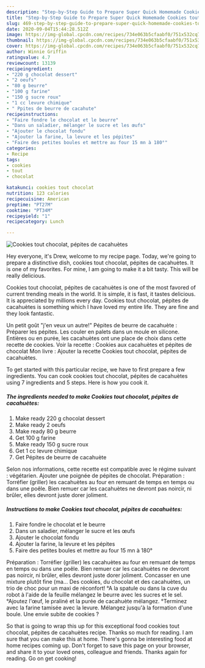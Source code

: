```yaml
---
description: "Step-by-Step Guide to Prepare Super Quick Homemade Cookies tout chocolat, pépites de cacahuètes"
title: "Step-by-Step Guide to Prepare Super Quick Homemade Cookies tout chocolat, pépites de cacahuètes"
slug: 469-step-by-step-guide-to-prepare-super-quick-homemade-cookies-tout-chocolat-pepites-de-cacahuetes
date: 2020-09-04T15:44:28.512Z
image: https://img-global.cpcdn.com/recipes/734e063b5cfaabf0/751x532cq70/cookies-tout-chocolat-pepites-de-cacahuetes-photo-principale-de-la-recette.jpg
thumbnail: https://img-global.cpcdn.com/recipes/734e063b5cfaabf0/751x532cq70/cookies-tout-chocolat-pepites-de-cacahuetes-photo-principale-de-la-recette.jpg
cover: https://img-global.cpcdn.com/recipes/734e063b5cfaabf0/751x532cq70/cookies-tout-chocolat-pepites-de-cacahuetes-photo-principale-de-la-recette.jpg
author: Winnie Griffin
ratingvalue: 4.7
reviewcount: 13139
recipeingredient:
- "220 g chocolat dessert"
- "2 oeufs"
- "80 g beurre"
- "100 g farine"
- "150 g sucre roux"
- "1 cc levure chimique"
- " Ppites de beurre de cacahute"
recipeinstructions:
- "Faire fondre le chocolat et le beurre"
- "Dans un saladier, mélanger le sucre et les œufs"
- "Ajouter le chocolat fondu"
- "Ajouter la farine, la levure et les pépites"
- "Faire des petites boules et mettre au four 15 mn à 180°"
categories:
- Recipe
tags:
- cookies
- tout
- chocolat

katakunci: cookies tout chocolat 
nutrition: 123 calories
recipecuisine: American
preptime: "PT27M"
cooktime: "PT34M"
recipeyield: "1"
recipecategory: Lunch

---
```



![Cookies tout chocolat, pépites de cacahuètes](https://img-global.cpcdn.com/recipes/734e063b5cfaabf0/751x532cq70/cookies-tout-chocolat-pepites-de-cacahuetes-photo-principale-de-la-recette.jpg)

Hey everyone, it's Drew, welcome to my recipe page. Today, we're going to prepare a distinctive dish, cookies tout chocolat, pépites de cacahuètes. It is one of my favorites. For mine, I am going to make it a bit tasty. This will be really delicious.

Cookies tout chocolat, pépites de cacahuètes is one of the most favored of current trending meals in the world. It is simple, it is fast, it tastes delicious. It is appreciated by millions every day. Cookies tout chocolat, pépites de cacahuètes is something which I have loved my entire life. They are fine and they look fantastic.

Un petit goût &#34;j&#39;en veux un autre!&#34; Pépites de beurre de cacahuète : Préparer les pépites. Les couler en palets dans un moule en silicone. Entières ou en purée, les cacahuètes ont une place de choix dans cette recette de cookies. Voir la recette : Cookies aux cacahuètes et pépites de chocolat Mon livre : Ajouter la recette Cookies tout chocolat, pépites de cacahuètes.


To get started with this particular recipe, we have to first prepare a few ingredients. You can cook cookies tout chocolat, pépites de cacahuètes using 7 ingredients and 5 steps. Here is how you cook it.

<!--inarticleads1-->

##### The ingredients needed to make Cookies tout chocolat, pépites de cacahuètes:

1. Make ready 220 g chocolat dessert
1. Make ready 2 oeufs
1. Make ready 80 g beurre
1. Get 100 g farine
1. Make ready 150 g sucre roux
1. Get 1 cc levure chimique
1. Get  Pépites de beurre de cacahuète


Selon nos informations, cette recette est compatible avec le régime suivant : végétarien. Ajouter une poignée de pépites de chocolat. Préparation : Torréfier (griller) les cacahuètes au four en remuant de temps en temps ou dans une poêle. Bien remuer car les cacahuètes ne devront pas noircir, ni brûler, elles devront juste dorer joliment. 

<!--inarticleads2-->

##### Instructions to make Cookies tout chocolat, pépites de cacahuètes:

1. Faire fondre le chocolat et le beurre
1. Dans un saladier, mélanger le sucre et les œufs
1. Ajouter le chocolat fondu
1. Ajouter la farine, la levure et les pépites
1. Faire des petites boules et mettre au four 15 mn à 180°


Préparation : Torréfier (griller) les cacahuètes au four en remuant de temps en temps ou dans une poêle. Bien remuer car les cacahuètes ne devront pas noircir, ni brûler, elles devront juste dorer joliment. Concasser en une mixture plutôt fine (ma… Des cookies, du chocolat et des cacahuètes, un trio de choc pour un maxi de réconfort! °A la spatule ou dans la cuve du robot à l&#39;aide de la feuille mélangez le beurre avec les sucres et le sel. °Ajoutez l&#39;œuf, le praliné et la purée de cacahuète mélangez. °Terminez avec la farine tamisée avec la levure. Mélangez jusqu&#39;à la formation d&#39;une boule. Une envie subite de cookies ? 

So that is going to wrap this up for this exceptional food cookies tout chocolat, pépites de cacahuètes recipe. Thanks so much for reading. I am sure that you can make this at home. There's gonna be interesting food at home recipes coming up. Don't forget to save this page on your browser, and share it to your loved ones, colleague and friends. Thanks again for reading. Go on get cooking!
